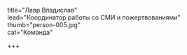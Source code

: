 title="Лавр Владислав"    
lead="Координатор работы со СМИ и пожертвованиями"
thumb="person-005.jpg"   
cat="Команда"

+++